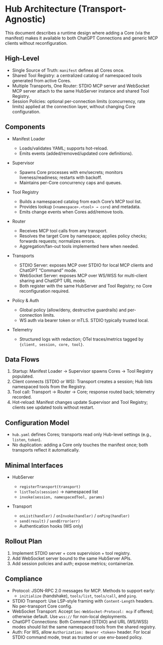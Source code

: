 # Hub Architecture (Transport-Agnostic)

This document describes a runtime design where adding a Core (via the manifest) makes it available to both ChatGPT Connections and generic MCP clients without reconfiguration.

## High-Level
- Single Source of Truth: `manifest` defines all Cores once.
- Shared Tool Registry: a centralized catalog of namespaced tools generated from active Cores.
- Multiple Transports, One Router: STDIO MCP server and WebSocket MCP server attach to the same HubServer instance and shared Tool Registry.
- Session Policies: optional per-connection limits (concurrency, rate limits) applied at the connection layer, without changing Core configuration.

## Components
- Manifest Loader
  - Loads/validates YAML; supports hot-reload.
  - Emits events (added/removed/updated core definitions).

- Supervisor
  - Spawns Core processes with env/secrets; monitors liveness/readiness; restarts with backoff.
  - Maintains per-Core concurrency caps and queues.

- Tool Registry
  - Builds a namespaced catalog from each Core’s MCP tool list.
  - Provides lookup (`<namespace>.<tool> → core`) and metadata.
  - Emits change events when Cores add/remove tools.

- Router
  - Receives MCP tool calls from any transport.
  - Resolves the target Core by namespace; applies policy checks; forwards requests; normalizes errors.
  - Aggregation/fan-out tools implemented here when needed.

- Transports
  - STDIO Server: exposes MCP over STDIO for local MCP clients and ChatGPT “Command” mode.
  - WebSocket Server: exposes MCP over WS/WSS for multi-client sharing and ChatGPT URL mode.
  - Both register with the same HubServer and Tool Registry; no Core reconfiguration required.

- Policy & Auth
  - Global policy (allow/deny, destructive guardrails) and per-connection limits.
  - WS auth via bearer token or mTLS. STDIO typically trusted local.

- Telemetry
  - Structured logs with redaction; OTel traces/metrics tagged by `{client, session, core, tool}`.

## Data Flows
1) Startup: Manifest Loader → Supervisor spawns Cores → Tool Registry populated.
2) Client connects (STDIO or WS): Transport creates a session; Hub lists namespaced tools from the Registry.
3) Tool call: Transport → Router → Core; response routed back; telemetry recorded.
4) Hot-reload: Manifest changes update Supervisor and Tool Registry; clients see updated tools without restart.

## Configuration Model
- `hub.yaml` defines Cores; transports read only Hub-level settings (e.g., `listen`, `token`).
- No duplication: adding a Core only touches the manifest once; both transports reflect it automatically.

## Minimal Interfaces
- HubServer
  - `registerTransport(transport)`
  - `listTools(session)` → namespaced list
  - `invoke(session, namespacedTool, params)`

- Transport
  - `onList(handler)` / `onInvoke(handler)` / `onPing(handler)`
  - `send(result)` / `sendError(err)`
  - Authentication hooks (WS only)

## Rollout Plan
1) Implement STDIO server + core supervision + tool registry.
2) Add WebSocket server bound to the same HubServer APIs.
3) Add session policies and auth; expose metrics; containerize.

## Compliance
- Protocol: JSON-RPC 2.0 messages for MCP. Methods to support early:
  - `initialize` (handshake), `tools/list`, `tools/call`, and `ping`.
- STDIO Transport: Use LSP-style framing with `Content-Length` headers. No per-transport Core config.
- WebSocket Transport: Accept `Sec-WebSocket-Protocol: mcp` if offered; otherwise default. Use `wss://` for non-local deployments.
- ChatGPT Connections: Both Command (STDIO) and URL (WS/WSS) modes should list the same namespaced tools from the shared registry.
- Auth: For WS, allow `Authorization: Bearer <token>` header. For local STDIO command mode, treat as trusted or use env-based policy.
